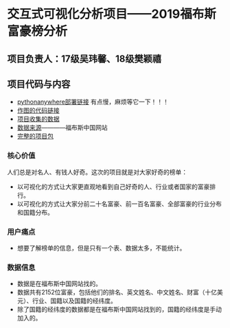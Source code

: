 # 交互式可视化分析项目——2019福布斯富豪榜分析
## 项目负责人：17级吴玮馨、18级樊颖禧
## 项目代码与内容
- [pythonanywhere部署链接](http://dataweb.pythonanywhere.com/) 有点慢，麻烦等它一下！！！
- [作图的代码链接](http://weixin12138.gitee.io/interactive_visual_code)
- [项目收集的数据](https://gitee.com/weixin12138/interactive_visual_data/tree/master/)
- [数据来源](http://www.forbeschina.com/lists/21)————福布斯中国网站
- [完整的项目包](https://gitee.com/weixin12138/Interactive_Visual_final-project)

### 核心价值
人们总是对名人、有钱人好奇。这次的项目就是对大家好奇的榜单：
- 以可视化的方式让大家更直观地看到自己好奇的人、行业或者国家的富豪排行。
- 以可视化的方式让大家分前二十名富豪、前一百名富豪、全部富豪的行业分布和国籍分布。

### 用户痛点
- 想要了解榜单的信息，但是只有一个表、数据太多，不能统计。

### 数据信息
- 数据是在福布斯中国网站找的。
- 数据共有2152位富豪，包括他们的排名、英文姓名、中文姓名、财富（十亿美元）、行业、国籍以及国籍的经纬度。
- 除了国籍的经纬度的数据都是在福布斯中国网站找到的，国籍的经纬度是手动加入的。
